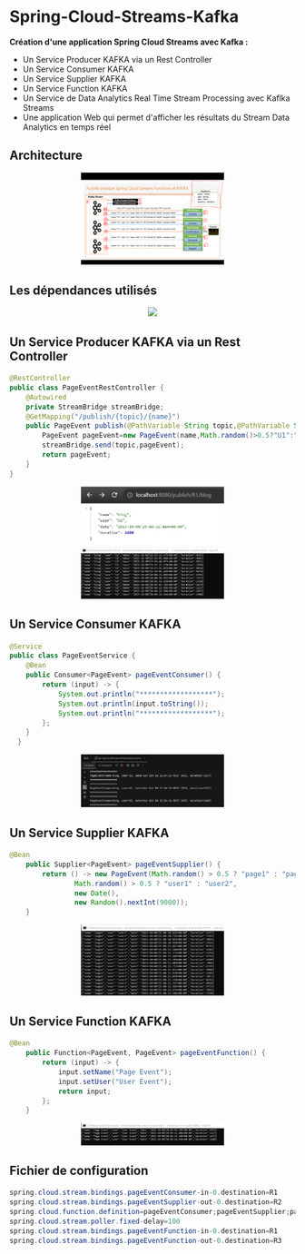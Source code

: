 # Spring-Cloud-Streams-Kafka
**Création d'une application Spring Cloud Streams avec Kafka :**
<ul>
  <li>Un Service Producer KAFKA via un Rest Controller</li>
  <li>Un Service Consumer KAFKA</li>
  <li>Un Service Supplier KAFKA</li>
  <li>Un Service Function KAFKA</li>
  <li>Un Service de Data Analytics Real Time Stream Processing avec Kaflka Streams</li>
  <li>Une application Web qui permet d'afficher les résultats du Stream Data Analytics en temps réel</li>
</ul>

## Architecture
<div align="center">
<img src="https://github.com/Akasmiou-ouassima/Spring-Cloud-Streams-Kafka/blob/master/captures/img.png" width="50%">
</div>

## Les dépendances utilisés 
<div align="center">
<img src="https://github.com/Akasmiou-ouassima/Spring-Cloud-Streams-Kafka/blob/master/captures/D%C3%A9pendances.jpg">
</div>

## Un Service Producer KAFKA via un Rest Controller
```java
@RestController
public class PageEventRestController {
    @Autowired
    private StreamBridge streamBridge;
    @GetMapping("/publish/{topic}/{name}")
    public PageEvent publish(@PathVariable String topic,@PathVariable String name){
        PageEvent pageEvent=new PageEvent(name,Math.random()>0.5?"U1":"U2",new Date(),new Random().nextInt(9000));
        streamBridge.send(topic,pageEvent);
        return pageEvent;
    }
}
```
<div align="center">
<img src="https://github.com/Akasmiou-ouassima/Spring-Cloud-Streams-Kafka/blob/master/captures/1.jpg" width="50%">
</div>

<div align="center">
<img src="https://github.com/Akasmiou-ouassima/Spring-Cloud-Streams-Kafka/blob/master/captures/2.jpg" width="50%">
</div>

## Un Service Consumer KAFKA
```java
@Service
public class PageEventService {
    @Bean
    public Consumer<PageEvent> pageEventConsumer() {
        return (input) -> {
            System.out.println("******************");
            System.out.println(input.toString());
            System.out.println("******************");
        };
    }
  }
```
<div align="center">
<img src="https://github.com/Akasmiou-ouassima/Spring-Cloud-Streams-Kafka/blob/master/captures/3.jpg" width="50%">
</div>

## Un Service Supplier KAFKA
```java
@Bean
    public Supplier<PageEvent> pageEventSupplier() {
        return () -> new PageEvent(Math.random() > 0.5 ? "page1" : "page2",
                Math.random() > 0.5 ? "user1" : "user2",
                new Date(),
                new Random().nextInt(9000));
    }
```
<div align="center">
<img src="https://github.com/Akasmiou-ouassima/Spring-Cloud-Streams-Kafka/blob/master/captures/4.jpg" width="50%">
</div>

## Un Service Function KAFKA
```java
@Bean
    public Function<PageEvent, PageEvent> pageEventFunction() {
        return (input) -> {
            input.setName("Page Event");
            input.setUser("User Event");
            return input;
        };
    }
  ```
<div align="center">
<img src="https://github.com/Akasmiou-ouassima/Spring-Cloud-Streams-Kafka/blob/master/captures/5.jpg" width="50%">
</div>

## Fichier de configuration
```java
spring.cloud.stream.bindings.pageEventConsumer-in-0.destination=R1
spring.cloud.stream.bindings.pageEventSupplier-out-0.destination=R2
spring.cloud.function.definition=pageEventConsumer;pageEventSupplier;pageEventFunction
spring.cloud.stream.poller.fixed-delay=100
spring.cloud.stream.bindings.pageEventFunction-in-0.destination=R1
spring.cloud.stream.bindings.pageEventFunction-out-0.destination=R3
  ```


